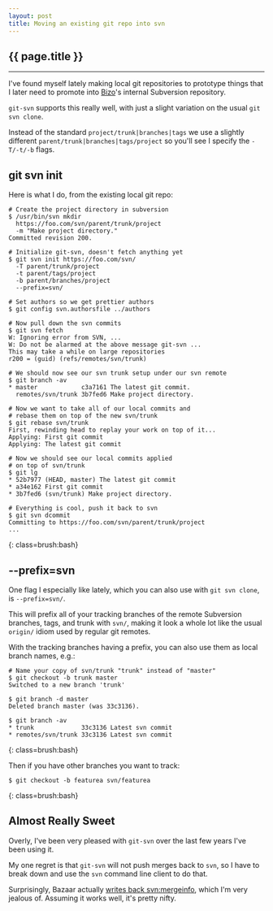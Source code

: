 ```yaml
---
layout: post
title: Moving an existing git repo into svn
---
```


<h2>{{ page.title }}</h2>

---

I've found myself lately making local git repositories to prototype things that I later need to promote into [Bizo](http://www.bizo.com)'s internal Subversion repository.

`git-svn` supports this really well, with just a slight variation on the usual `git svn clone`.

Instead of the standard `project/trunk|branches|tags` we use a slightly different `parent/trunk|branches|tags/project` so you'll see I specify the `-T/-t/-b` flags.

git svn init
------------

Here is what I do, from the existing local git repo:

    # Create the project directory in subversion
    $ /usr/bin/svn mkdir
      https://foo.com/svn/parent/trunk/project
      -m "Make project directory."
    Committed revision 200.

    # Initialize git-svn, doesn't fetch anything yet
    $ git svn init https://foo.com/svn/
      -T parent/trunk/project
      -t parent/tags/project
      -b parent/branches/project
      --prefix=svn/

    # Set authors so we get prettier authors
    $ git config svn.authorsfile ../authors

    # Now pull down the svn commits
    $ git svn fetch
    W: Ignoring error from SVN, ...
    W: Do not be alarmed at the above message git-svn ...
    This may take a while on large repositories
    r200 = (guid) (refs/remotes/svn/trunk)

    # We should now see our svn trunk setup under our svn remote
    $ git branch -av
    * master            c3a7161 The latest git commit.
      remotes/svn/trunk 3b7fed6 Make project directory.

    # Now we want to take all of our local commits and 
    # rebase them on top of the new svn/trunk
    $ git rebase svn/trunk
    First, rewinding head to replay your work on top of it...
    Applying: First git commit
    Applying: The latest git commit

    # Now we should see our local commits applied
    # on top of svn/trunk
    $ git lg
    * 52b7977 (HEAD, master) The latest git commit
    * a34e162 First git commit
    * 3b7fed6 (svn/trunk) Make project directory.

    # Everything is cool, push it back to svn
    $ git svn dcommit
    Committing to https://foo.com/svn/parent/trunk/project
    ...
{: class=brush:bash}

--prefix=svn
------------

One flag I especially like lately, which you can also use with `git svn clone`, is `--prefix=svn/`.

This will prefix all of your tracking branches of the remote Subversion branches, tags, and trunk with `svn/`, making it look a whole lot like the usual `origin/` idiom used by regular git remotes.

With the tracking branches having a prefix, you can also use them as local branch names, e.g.:

    # Name your copy of svn/trunk "trunk" instead of "master"
    $ git checkout -b trunk master
    Switched to a new branch 'trunk'

    $ git branch -d master
    Deleted branch master (was 33c3136).

    $ git branch -av
    * trunk             33c3136 Latest svn commit
    * remotes/svn/trunk 33c3136 Latest svn commit
{: class=brush:bash}

Then if you have other branches you want to track:

    $ git checkout -b featurea svn/featurea
{: class=brush:bash}

Almost Really Sweet
-------------------

Overly, I've been very pleased with `git-svn` over the last few years I've been using it.

My one regret is that `git-svn` will not push merges back to `svn`, so I have to break down and use the `svn` command line client to do that.

Surprisingly, Bazaar actually [writes back svn:mergeinfo](http://wiki.bazaar.canonical.com/BzrForeignBranches/Subversion), which I'm very jealous of. Assuming it works well, it's pretty nifty.

